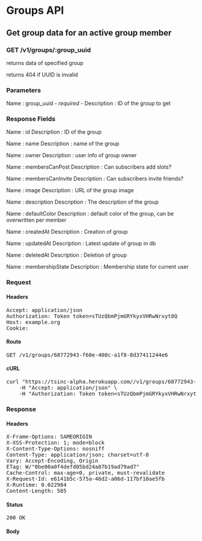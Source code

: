 # Groups API

## Get group data for an active group member

### GET /v1/groups/:group_uuid

returns data of specified group

returns 404 if UUID is invalid



### Parameters

Name : group_uuid *- required -*
Description : ID of the group to get


### Response Fields

Name : id
Description : ID of the group

Name : name
Description : name of the group

Name : owner
Description : user info of group owner

Name : membersCanPost
Description : Can subscribers add slots?

Name : membersCanInvite
Description : Can subscribers invite friends?

Name : image
Description : URL of the group image

Name : description
Description : The description of the group

Name : defaultColor
Description : default color of the group, can be overwritten per member

Name : createdAt
Description : Creation of group

Name : updatedAt
Description : Latest update of group in db

Name : deletedAt
Description : Deletion of group

Name : membershipState
Description : Membership state for current user

### Request

#### Headers

<pre>Accept: application/json
Authorization: Token token=sTUzQbmPjmGRYkyxVHRwNrxyt8Q
Host: example.org
Cookie: </pre>

#### Route

<pre>GET /v1/groups/68772943-f60e-400c-a1f8-8d37411244e6</pre>

#### cURL

<pre class="request">curl &quot;https://tsinc-alpha.herokuapp.com//v1/groups/68772943-f60e-400c-a1f8-8d37411244e6&quot; -X GET \
	-H &quot;Accept: application/json&quot; \
	-H &quot;Authorization: Token token=sTUzQbmPjmGRYkyxVHRwNrxyt8Q&quot;</pre>

### Response

#### Headers

<pre>X-Frame-Options: SAMEORIGIN
X-XSS-Protection: 1; mode=block
X-Content-Type-Options: nosniff
Content-Type: application/json; charset=utf-8
Vary: Accept-Encoding, Origin
ETag: W/&quot;0be00a0f4defd05bd24a07b19ad79ad7&quot;
Cache-Control: max-age=0, private, must-revalidate
X-Request-Id: e6141b5c-575a-46d2-a06d-117bf10ae5fb
X-Runtime: 0.022984
Content-Length: 585</pre>

#### Status

<pre>200 OK</pre>

#### Body

```javascript

```
